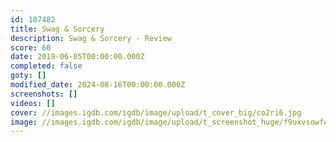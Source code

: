 ```yaml
---
id: 107482
title: Swag & Sorcery
description: Swag & Sorcery - Review
score: 60
date: 2019-06-05T00:00:00.000Z
completed: false
goty: []
modified_date: 2024-08-16T00:00:00.000Z
screenshots: []
videos: []
cover: //images.igdb.com/igdb/image/upload/t_cover_big/co2ri6.jpg
image: //images.igdb.com/igdb/image/upload/t_screenshot_huge/f9uxvsowfe5n4mcpjgjs.jpg
---
```

